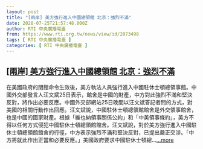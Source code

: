 ```yaml
---
layout: post
title: "[兩岸] 美方強行進入中國總領館 北京：強烈不滿"
date: 2020-07-25T21:57:48.000Z
author: RTI 中央廣播電臺
from: https://www.rti.org.tw/news/view/id/2073498
tags: [ RTI 中央廣播電臺 ]
categories: [ RTI 中央廣播電臺 ]
---
```

<!--1595714268000-->
[[兩岸] 美方強行進入中國總領館 北京：強烈不滿](https://www.rti.org.tw/news/view/id/2073498)
------

<div>
在美國政府的閉館命令生效後，美方執法人員強行進入中國駐休士頓總領事館。中國外交部發言人汪文斌25日表示，館舍是中國的財產，中方對此強烈不滿和堅決反對，將作出必要反應。中國外交部網站25日晚間以汪文斌答記者問的方式，對美國的相關行動作出回應。汪文斌說，中國駐休士頓總領館館舍是外交領事館舍，也是中國的國家財產。根據「維也納領事關係公約」和「中美領事條約」，美方不得以任何方式侵犯中國駐休士頓總領館館舍。汪文斌說，對於美方強行進入中國駐休士頓總領館館舍的行徑，中方表示強烈不滿和堅決反對，已提出嚴正交涉。「中方將就此作出正當和必要反應。」美國政府要求中國駐休士頓總...<a target="_blank" href="https://www.rti.org.tw/news/view/id/2073498">...more</a>
</div>
